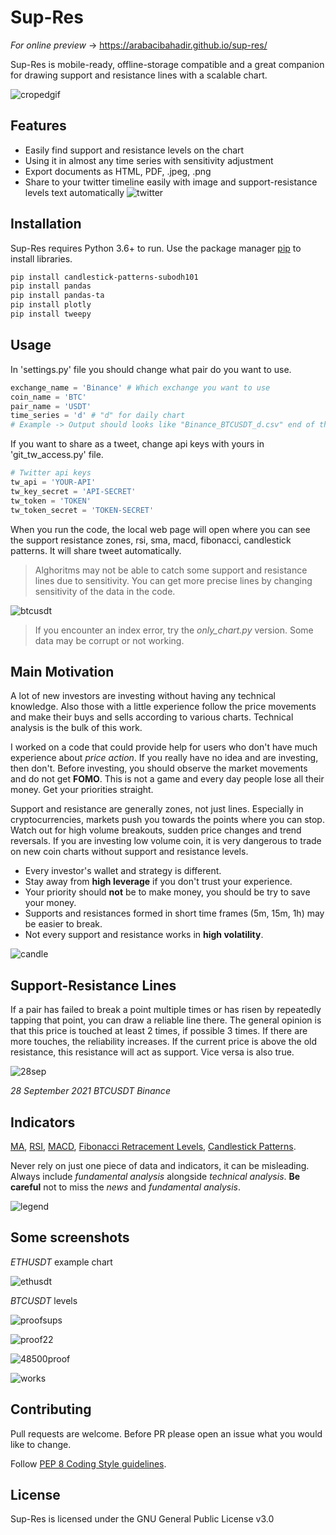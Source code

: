 # Sup-Res
_For online preview_ -> https://arabacibahadir.github.io/sup-res/

Sup-Res is  mobile-ready, offline-storage compatible and a great companion for drawing support and resistance lines with a scalable chart.

![cropedgif](https://user-images.githubusercontent.com/32988819/134764951-b52bb659-f0d6-455d-a995-05c716564a12.gif)

## Features

- Easily find support and resistance levels on the chart
- Using it in almost any time series with sensitivity adjustment 
- Export documents as HTML, PDF, .jpeg, .png
- Share to your twitter timeline easily with image and support-resistance levels text automatically
![twitter](https://user-images.githubusercontent.com/32988819/134763396-4f5ef8a9-ffa3-4a71-99ad-ec3ea8b9770e.png)

## Installation
Sup-Res requires Python 3.6+ to run.
Use the package manager [pip](https://pip.pypa.io/en/stable/) to install libraries.

```bash
pip install candlestick-patterns-subodh101
pip install pandas
pip install pandas-ta
pip install plotly
pip install tweepy 
```

## Usage
In 'settings.py' file you should change what pair do you want to use.
````python
exchange_name = 'Binance' # Which exchange you want to use
coin_name = 'BTC' 
pair_name = 'USDT'
time_series = 'd' # "d" for daily chart
# Example -> Output should looks like "Binance_BTCUSDT_d.csv" end of the code
````
If you want to share as a tweet, change api keys with yours in 'git_tw_access.py' file.

````python
# Twitter api keys
tw_api = 'YOUR-API'
tw_key_secret = 'API-SECRET'
tw_token = 'TOKEN'
tw_token_secret = 'TOKEN-SECRET'
````


When you run the code, the local web page will open where you can see the support resistance zones, rsi, sma, macd, fibonacci, candlestick patterns. It will share tweet automatically.


>Alghoritms may not be able to catch some support and resistance lines due to sensitivity. You can get more precise lines by changing sensitivity of the data in the code. 

![btcusdt](https://user-images.githubusercontent.com/32988819/134763427-a4578891-a430-40cd-9b4c-dbf45bff6cc3.png)



>If you encounter an index error, try the *only_chart.py* version. Some data may be corrupt or not working. 
## Main Motivation
A lot of new investors are investing without having any technical knowledge. Also those with a little experience follow the price movements and make their buys and sells according to various charts. Technical analysis is the bulk of this work. 

I worked on a code that could provide help for users who don't have much experience about _price action_. If you really have no idea and are investing, then don't. Before investing, you should observe the market movements and do not get **FOMO**. This is not a game and every day people lose all their money. Get your priorities straight.

Support and resistance are generally zones, not just lines. Especially in cryptocurrencies, markets push you towards the points where you can stop. Watch out for high volume breakouts, sudden price changes and trend reversals. If you are investing low volume coin, it is very dangerous to trade on new coin charts without support and resistance levels. 

- Every investor's wallet and strategy is different.
- Stay away from **high leverage** if you don't trust your experience.
- Your priority should **not** be to make money, you should be try to save your money. 
- Supports and resistances formed in short time frames (5m, 15m, 1h) may be easier to break. 
- Not every support and resistance works in **high volatility**. 

![candle](https://user-images.githubusercontent.com/32988819/131737076-f52ac75e-1f4d-4d79-b14c-61a81ee8ecfe.png)


## Support-Resistance Lines
If a pair has failed to break a point multiple times or has risen by repeatedly tapping that point, you can draw a reliable line there. The general opinion is that this price is touched at least 2 times, if possible 3 times. If there are more touches, the reliability increases. 
If the current price is above the old resistance, this resistance will act as support. Vice versa is also true. 

![28sep](https://user-images.githubusercontent.com/32988819/135044659-579b26c8-8141-41c2-9b4e-d3c99b41b571.png)


_28 September 2021 BTCUSDT Binance_

## Indicators
[MA](https://www.investopedia.com/terms/m/movingaverage.asp), 
[RSI](https://www.investopedia.com/terms/r/rsi.asp), 
[MACD](https://www.investopedia.com/terms/m/macd.asp),
[Fibonacci Retracement Levels](https://www.investopedia.com/terms/f/fibonacciretracement.asp),
[Candlestick Patterns](https://www.elearnmarkets.com/blog/30-candlestick-charts-in-stock-market/).

Never rely on just one piece of data and indicators, it can be misleading. Always include _fundamental analysis_ alongside _technical analysis_. **Be careful** not to miss the _news_ and _fundamental analysis_. 

![legend](https://user-images.githubusercontent.com/32988819/134764245-18551144-ec9c-4489-9a0a-495e49de9a9d.png)


## Some screenshots
_ETHUSDT_ example chart

![ethusdt](https://user-images.githubusercontent.com/32988819/134763471-d5abe6ac-bb80-4dcb-94db-5d491802a8d7.png)

_BTCUSDT_ levels

![proofsups](https://user-images.githubusercontent.com/32988819/134022109-31c46da5-f1d3-4865-990e-91dd2fd75367.png)

![proof22](https://user-images.githubusercontent.com/32988819/134344483-7bb93cb7-ab29-4505-82bd-06f387e992c5.png)

![48500proof](https://user-images.githubusercontent.com/32988819/133648941-de7f0b2d-0780-4a11-8e6f-98d06b1f6ad1.png)

![works](https://user-images.githubusercontent.com/32988819/133649195-6645e31b-1736-4076-ba26-385063d4915e.png)

## Contributing
Pull requests are welcome. Before PR please open an issue what you would like to change.

Follow [PEP 8 Coding Style guidelines](https://www.python.org/dev/peps/pep-0008/).

## License
Sup-Res is licensed under the GNU General Public License v3.0

